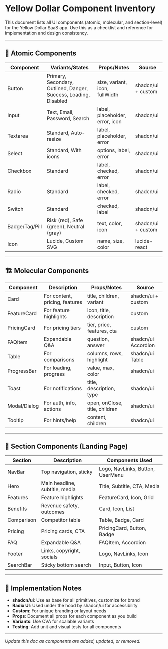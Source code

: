 # Yellow Dollar Component Inventory

This document lists all UI components (atomic, molecular, and section-level) for the Yellow Dollar SaaS app. Use this as a checklist and reference for implementation and design consistency.

---

## 🧩 Atomic Components
| Component      | Variants/States                | Props/Notes                        | Source         |
|----------------|-------------------------------|------------------------------------|----------------|
| Button         | Primary, Secondary, Outlined, Danger, Success, Loading, Disabled | size, variant, icon, fullWidth     | shadcn/ui + custom |
| Input          | Text, Email, Password, Search  | label, placeholder, error, icon    | shadcn/ui      |
| Textarea       | Standard, Auto-resize          | label, placeholder, error          | shadcn/ui      |
| Select         | Standard, With icons           | options, label, error              | shadcn/ui      |
| Checkbox       | Standard                       | label, checked, error              | shadcn/ui      |
| Radio          | Standard                       | label, checked, error              | shadcn/ui      |
| Switch         | Standard                       | checked, label                     | shadcn/ui      |
| Badge/Tag/Pill | Risk (red), Safe (green), Neutral (gray) | text, color, icon                | shadcn/ui + custom |
| Icon           | Lucide, Custom SVG             | name, size, color                  | lucide-react   |

---

## 🏗️ Molecular Components
| Component      | Description                    | Props/Notes                        | Source         |
|----------------|-------------------------------|------------------------------------|----------------|
| Card           | For content, pricing, features | title, children, variant           | shadcn/ui + custom |
| FeatureCard    | For feature highlights         | icon, title, description           | custom         |
| PricingCard    | For pricing tiers              | tier, price, features, cta         | custom         |
| FAQItem        | Expandable Q&A                 | question, answer                   | shadcn/ui Accordion |
| Table          | For comparisons                | columns, rows, highlight           | shadcn/ui Table |
| ProgressBar    | For loading, progress          | value, max, color                  | shadcn/ui      |
| Toast          | For notifications              | title, description, type           | shadcn/ui      |
| Modal/Dialog   | For auth, info, actions        | open, onClose, title, children     | shadcn/ui      |
| Tooltip        | For hints/help                 | content, children                  | shadcn/ui      |

---

## 🧱 Section Components (Landing Page)
| Section        | Description                    | Components Used                    |
|----------------|-------------------------------|------------------------------------|
| NavBar         | Top navigation, sticky         | Logo, NavLinks, Button, UserMenu   |
| Hero           | Main headline, subtitle, media | Title, Subtitle, CTA, Media        |
| Features       | Feature highlights             | FeatureCard, Icon, Grid            |
| Benefits       | Revenue safety, outcomes       | Card, Icon, List                   |
| Comparison     | Competitor table               | Table, Badge, Card                 |
| Pricing        | Pricing cards, CTA             | PricingCard, Button, Badge         |
| FAQ            | Expandable Q&A                 | FAQItem, Accordion                 |
| Footer         | Links, copyright, socials      | Logo, NavLinks, Icon               |
| SearchBar      | Sticky bottom search           | Input, Button, Icon                |

---

## 📝 Implementation Notes
- **shadcn/ui**: Use as base for all primitives, customize for brand
- **Radix UI**: Used under the hood by shadcn/ui for accessibility
- **Custom**: For unique branding or layout needs
- **Props**: Document all props for each component as you build
- **Variants**: Use CVA for scalable variants
- **Testing**: Add unit and visual tests for all components

---

*Update this doc as components are added, updated, or removed.* 